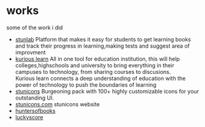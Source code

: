 # works
some of the work i did

- [stunlab](https://stunlabmobile.herokuapp.com/)
  Platform that makes it easy for students to get learning books and track their progress in learning,making tests and suggest area of improvment
- [kurious learn](https://kurious.rw/)
All in one tool for education institution, this will help colleges,highschools and university to bring everything in their campuses to technology, from sharing courses to discusions. </br>
Kurious learn connects a deep understanding of education with the power of technology to push the boundaries of learning
- [stunicons](https://github.com/Stunnity/stunicons) Burgeoning pack with 100+ highly customizable icons for your outstanding UI.
- [stunicons.com](https://stunicons.com/) stunicons website
- [huntersofbooks](https://dev.huntersofbook.com/)
- [luckyscore](https://www.luckyscore.live/)
